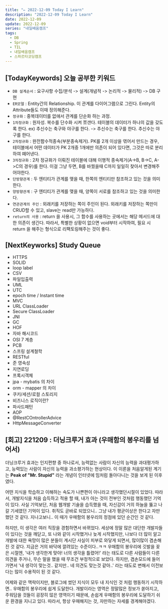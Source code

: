 ```yaml
---
title: "✏️ 2022-12-09 Today I Learn"
description: "2022-12-09 Today I Learn"
date: 2022-12-09
update: 2022-12-09
series: "내일배움캠프"
tags:
  - DB
  - Spring
  - TIL
  - 내일배움캠프
  - 스파르타코딩캠프
---
```


## [TodayKeywords] 오늘 공부한 키워드

- `DB 설계순서` : 요구사항 수집/분석 -> 설계(개념적 -> 논리적 -> 물리적) -> DB 구현
- `ER모델` : Entity간의 Relationship. 이 관계를 다이어그램으로 그린다. Entity의 Attribute들도 이때 정의해준다.
- `정규화` : 중복데이터를 없애서 관계를 단순화 하는 과정.
- `1차정규화` : 원자성. 복수를 단수화 시켜 쪼갠다. 테이블의 데이터가 하나의 값을 갖도록 한다. ex) 추신수는 축구와 야구를 한다. -> 추신수는 축구를 한다. 추신수는 야구를 한다.
- `2차정규화` : 완전함수적종속(부분종속제거). PK를 2개 이상을 엮어서 만드는 경우, 테이블에서 어떤 데이터가 PK 2개중 1개에만 의존이 되어 있다면, 그것은 따로 분리하여 뗴어낸다.
- `3차정규화` : 2차 정규화가 이뤄진 테이블에 대해 이행적 종속제거(A->B, B->C, A->C의 경우)를 한다. 이걸 그냥 두면, B를 바꿨을때 C까지 일일히 찾아서 변경해주어야한다.
- `단방향관계` : 두 엔티티가 관계를 맺을 때, 한쪽의 엔티티만 참조하고 있는 것을 의미한다.
- `양방향관계` : 구 엔티티가 관계를 맺을 때, 양쪽이 서로를 참조하고 있는 것을 의미한다.
- `연관관계의 주인` : 외래키를 저장하는 쪽이 주인이 된다. 외래키를 저장하는 쪽만이 CRUD할 수 있고, slave는 read만 가능하다.
- `return의 사용` : return 을 사용시, 그 함수를 사용하는 곳에서는 해당 메서드에 대한 의존이 생긴다. 따라서, 특별한 상황이 없으면 void부터 시작하여, 필요 시 return 을 해주는 형식으로 리팩토링해주는 것이 좋다.

## [NextKeyworks] Study Queue

- HTTPS
- SOLID
- loop label
- CSV
- 파일입출력
- UML
- UTC
- epoch time / Instant time
- MVC
- URL ClassLoader
- Secure ClassLoader
- JNI
- GC
- HOF
- 자바 해시코드
- OSI 7 계층
- PCB
- 스프링 설계철학
- RESTful
- 준 영속성
- 지연로딩
- 프록시객체
- jpa - mybatis 의 차이
- orm - mapper 의 차이
- 쿠키/세션/로컬 스토리지
- 비즈니스 로직이란?
- 파사드패턴
- AOP
- @RestCOntrollerAdvice
- HttpMessageConverter

## [회고] 221209 : 더닝크루거 효과 (우매함의 봉우리를 넘어서)

더닝크루거 효과는 인지편향 중 하나로서, 능력없는 사람이 자신의 능력을 과대평가하고, 능력있는 사람이 자신의 능력을 과소평가하는 현상이다.
이 이론을 처음알게된 계기는 **Peak of "Mr. Stupid"** 라는 개념이 인터넷에 밈처럼 돌아다니는 것을 보게 된 이후였다.

어떤 지식을 학습하고 이해하는 속도가 나쁜편이 아니라고 생각했던시절이 있었다. 따라서, 개발지식을 처음 습득하고 적용 할 때, 내가 아는 것이 전부인 것처럼 행동했던 기억이 있다.
사실 기억보단, 처음 웹개발 기술을 습득했을 때, 자신감이 거의 하늘을 뚫고 나갈 기세였던 기억이 있다. 취직도 곧바로 되었으니.. 그냥 내가 평균이상은 한다고 자만했던 것 같다. 지나고보니.. 이 때가 우매함의 봉우리의 정점에 있던 순간인 것 같다.

하지만, 이 생각은 여러 직장을 경험하면서 바뀌었다. 세상에 정말 많은 대단한 개발자들이 있다는 것을 깨닫고, 또 나와 같이 시작했거나 늦게 시작했지만, 나보다 더 많이 알고 개발에 대한 욕망이 많은 분들이 계시단 사실이 피부로 와닿게 되면서, 많이많이 겸손해진 것 같다. 지금은 거의 바닥에 깔려있는 수준이다..ㅋㅋ
우매함의 봉우리에 깃발을 꽂은 시절엔, '내가 생각한게 맞아! 너의 생각을 틀렸어!' 라는 태도로 다른 사람들이 다른의견을 주거나, 무슨 말을 했을 때 무조건 부정적으로 보았다. 하지만, 겸손모드에 들어가면서 '내 생각이 맞는것.. 같지만.. 네 의견도 맞는것 같아..' 라는 태도로 변해서 이전보다는 많이 수용적이 된 것 같다.

어제와 같은 맥락이지만, 블로그에 썼던 지식이 모두 내 지식인 것 처럼 행동하기 시작하면.. 우매함의 봉우리에 쉽게 도달한다. 개발이라는 영역은 정말많은 정보가 쏟아지고, 주워담을 것들이 굉장히 많은 영역이기 때문에, 손쉽게 우매함의 봉우리에 도달하기 쉬운 환경을 지니고 있다. 따라서, 항상 우매해지는 것, 자만하는 자세를 경계해야겠다.
